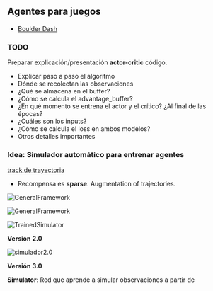 ## Agentes para juegos

- [Boulder Dash](https://www.boulder-dash.com/boulder-dash-online-game/)

### TODO

Preparar explicación/presentación **actor-critic** código.
  -  Explicar paso a paso el algoritmo
  - Dónde se recolectan las observaciones
  - ¿Qué se almacena en el buffer?
  - ¿Cómo se calcula el advantage_buffer?
  - ¿En qué momento se entrena el actor y el crítico? ¿Al final de las épocas?
  - ¿Cuáles son los inputs?
  - ¿Cómo se calcula el loss en ambos modelos?
  - Otros detalles importantes


### Idea: Simulador automático para entrenar agentes

[track de trayectoria](https://github.com/deepankarkotnala/Object-trajectory-tracking-OpenCV)

- Recompensa es **sparse**. Augmentation of trajectories.

![GeneralFramework](https://i.imgur.com/byclaVc.png)

![GeneralFramework](https://i.imgur.com/YVsLgZf.png)

![TrainedSimulator](https://i.imgur.com/LLd7NTS.png)

**Versión 2.0**

![simulador2.0](https://i.imgur.com/N9IUB0m.png)


**Versión 3.0**

**Simulator**: Red que aprende a simular observaciones a partir de 
<!--stackedit_data:
eyJoaXN0b3J5IjpbMjI4MzA4NjQxLDEyODQ3MjI4NjYsLTgzMT
U3NDEyMiwtNDQ4Njg4MjkwLDIwNzA2Njg1MTEsLTcwNTQ2Mzgz
LDE2NjYxNDk0ODldfQ==
-->